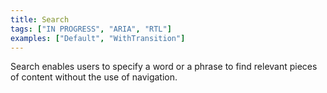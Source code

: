 ```yaml
---
title: Search
tags: ["IN PROGRESS", "ARIA", "RTL"]
examples: ["Default", "WithTransition"]
---
```


Search enables users to specify a word or a phrase to find relevant pieces of content without the use of navigation.

